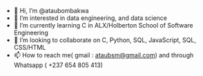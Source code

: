 - 👋 Hi, I’m @ataubombakwa
- 👀 I’m interested in data engineering, and data science
- 🌱 I’m currently learning C in ALX/Holberton School of Software Engineering
- 💞️ I’m looking to collaborate on C, Python, SQL, JavaScript, SQL, CSS/HTML
- 📫 How to reach me( gmail : ataubsm@gmail.com) and through Whatsapp ( +237 654 805 413)

<!---
ataubombakwa/ataubombakwa is a ✨ special ✨ repository because its `README.md` (this file) appears on your GitHub profile.
You can click the Preview link to take a look at your changes.
--->
